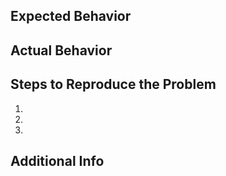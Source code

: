 <!--
Pro-tip: You can leave this block commented, and it still works!

Select the appropriate areas for your issue and remove the leading >

/area API
/area monitoring
/area test-and-release

Classify what kind of issue this is:

/kind question
/kind bug
/kind cleanup
/kind doc
/kind feature
/kind good-first-issue
/kind process
/kind spec

-->

## Expected Behavior


## Actual Behavior


## Steps to Reproduce the Problem

  1.
  2.
  3.

## Additional Info

